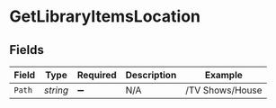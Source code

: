 # GetLibraryItemsLocation


## Fields

| Field              | Type               | Required           | Description        | Example            |
| ------------------ | ------------------ | ------------------ | ------------------ | ------------------ |
| `Path`             | *string*           | :heavy_minus_sign: | N/A                | /TV Shows/House    |